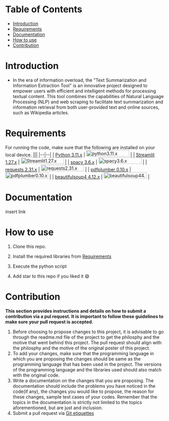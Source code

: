 # Table of Contents
- [Introduction](#introduction) <br>
- [Requirements](#requirements) <br>
- [Documentation](#documentation) <br>
- [How to use](#how-to-use) <br>
- [Contribution](#contribution)

# Introduction
-	In the era of information overload, the "Text Summarization and Information Extraction Tool" is an innovative project designed to empower users with efficient and intelligent methods for processing textual content. This tool combines the capabilities of Natural Language Processing (NLP) and web scraping to facilitate text summarization and information retrieval from both user-provided text and online sources, such as Wikipedia articles.

# Requirements
For running the code, make sure that the following are installed on your local device.
|||
|--|--|
| [Python 3.11.x](https://www.python.org/) | <img src="https://i.imgur.com/SBirLsy.png" style="width:135px; height:20px;" alt="python3.11.x"> |
| [Streamlit 1.27.x](https://streamlit.io) | <img src="https://i.imgur.com/M8mzSyY.png" style="width:135px; height:20px;" alt="Streamlit1.27.x"> |
| [spacy 3.6.x](https://spacy.io) | <img src="https://i.imgur.com/Q9lPxGj.png" style="width:135px; height:20px;" alt="spacy3.6.x"> |
| [requests 2.31.x](https://pypi.org/project/requests/) | <img src="https://i.imgur.com/mprriAB.png" style="width:135px; height:20px;" alt="requests2.31.x"> |
| [pdfplumber 0.10.x](https://pypi.org/project/pdfplumber/) | <img src="https://i.imgur.com/86qztGR.png" style="width:135px; height:20px;" alt="pdfplumber0.10.x"> |
| [beautifulsoup4 4.12.x](https://pypi.org/project/beautifulsoup4/) | <img src="https://i.imgur.com/DqvfPbg.png" style="width:135px; height:20px;" alt="beautifulsoup44.12.x"> |
# Documentation
insert link

# How to use
1. Clone this repo. <br>

1. Install the required libraries from [Requirements](#requirements) <br>
1. Execute the python script <br>
1. Add star to this repo if you liked it 😄
   
# Contribution 
**This section provides instructions and details on how to submit a contribution via a pul request. It is important to follow these guidelines to make sure your pull request is accepted.**
1. Before choosing to propose changes to this project, it is advisable to go through the readme.md file of the project to get the philosphy and the motive that went behind this project. The pull request should align with the philosphy and the motive of the original poster of this project.
2. To add your changes, make sure that the programming language in which you are proposing the changes should be same as the programming language that has been used in the project. The versions of the programming language and the libraries used should also match with the original code.
3. Write a documentation on the changes that you are proposing. The documentation should include the problems you have noticed in the code(if any), the changes you would like to propose, the reason for these changes, sample test cases of your codes. Remember that the topics in the documentation is strictly not limited to the topics aforementioned, but are just and inclusion.
4. Submit a pull request via [Git etiquettes](https://gist.github.com/mikepea/863f63d6e37281e329f8) 
